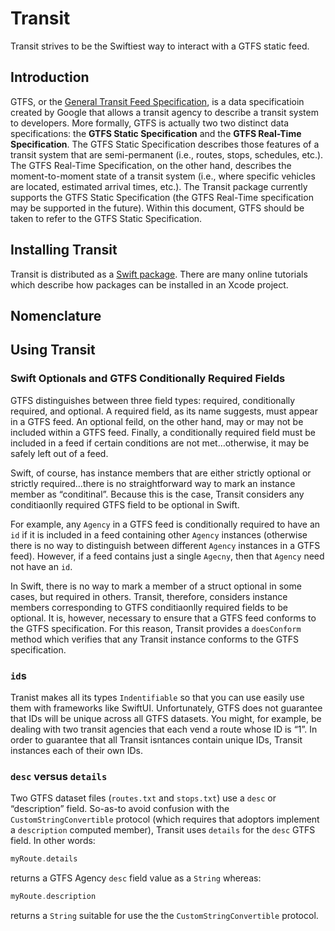 # Transit

Transit strives to be the Swiftiest way to interact with a GTFS static feed.

## Introduction

GTFS, or the [General Transit Feed Specification](https://developers.google.com/transit/gtfs), is a data specificatioin created by Google that allows a transit agency to describe a transit system to developers. More formally, GTFS is actually two two distinct data specifications: the **GTFS Static Specification** and the **GTFS Real-Time Specification**. The GTFS Static Specification describes those features of a transit system that are semi-permanent (i.e., routes, stops, schedules, etc.). The GTFS Real-Time Specification, on the other hand, describes the moment-to-moment state of a transit system (i.e., where specific vehicles are located, estimated arrival times, etc.). The Transit package currently supports the GTFS Static Specification (the GTFS Real-Time specification may be supported in the future). Within this document, GTFS should be taken to refer to the GTFS Static Specification.

## Installing Transit

Transit is distributed as a [Swift package](https://developer.apple.com/documentation/swift_packages). There are many online tutorials which describe how packages can be installed in an Xcode project.

## Nomenclature

## Using Transit

### Swift Optionals and GTFS Conditionally Required Fields

GTFS distinguishes between three field types: required, conditionally required, and optional. A required field, as its name suggests, must appear in a GTFS feed. An optional feild, on the other hand, may or may not be included within a GTFS feed. Finally, a conditionally required field must be included in a feed if certain conditions are not met…otherwise, it may be safely left out of a feed.

Swift, of course, has instance members that are either strictly optional or strictly required…there is no straightforward way to mark an instance member as “conditinal”. Because this is the case, Transit considers any conditiaonlly required GTFS field to be optional in Swift.

For example, any `Agency` in a GTFS feed is conditionally required to have an `id` if it is included in a feed containing other `Agency` instances (otherwise there is no way to distinguish between different `Agency` instances in a GTFS feed). However, if a feed contains just a single `Agecny`, then that `Agency` need not have an `id`.

In Swift, there is no way to mark a member of a struct optional in some cases, but required in others. Transit, therefore, considers instance members corresponding to GTFS conditiaonlly required fields to be optional. It is, however, necessary to ensure that a GTFS feed conforms to the GTFS specification. For this reason, Transit provides a `doesConform` method which verifies that any Transit instance conforms to the GTFS specification.

### `id`s

Tranist makes all its types `Indentifiable` so that you can use easily use them with frameworks like SwiftUI. Unfortunately, GTFS does not guarantee that IDs will be unique across all GTFS datasets. You might, for example, be dealing with two transit agencies that each vend a route whose ID is “1”. In order to guarantee that all Transit isntances contain unique IDs, Transit instances each of their own IDs.

### `desc` versus `details`

Two GTFS dataset files (`routes.txt` and `stops.txt`) use a `desc` or “description” field. So-as-to avoid confusion with the `CustomStringConvertible` protocol (which requires that adoptors implement a `description` computed member), Transit uses `details` for the `desc` GTFS field. In other words:

```swift
myRoute.details
```

returns a GTFS Agency `desc` field value as a `String` whereas:

```swift
myRoute.description
```
returns a `String` suitable for use the the `CustomStringConvertible` protocol.
